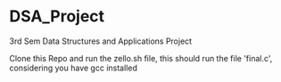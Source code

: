 # DSA_Project
3rd Sem Data Structures and Applications Project

Clone this Repo and run the zello.sh file, this should run the file 'final.c', considering you have gcc installed
